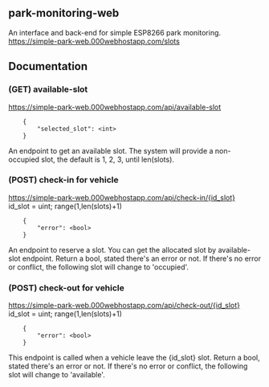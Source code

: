 ## park-monitoring-web
An interface and back-end for simple ESP8266 park monitoring. <br>
https://simple-park-web.000webhostapp.com/slots

## Documentation
### (GET) available-slot
https://simple-park-web.000webhostapp.com/api/available-slot
```
    {
        "selected_slot": <int>
    }
```
An endpoint to get an available slot. The system will provide a non-occupied slot, the default is 1, 2, 3, until len(slots). 

### (POST) check-in for vehicle
https://simple-park-web.000webhostapp.com/api/check-in/{id_slot} <br>
id_slot = uint; range(1,len(slots)+1)
```
    {
        "error": <bool>
    }
```
An endpoint to reserve a slot. You can get the allocated slot by available-slot endpoint. Return a bool, stated there's an error or not.
If there's no error or conflict, the following slot will change to 'occupied'.


### (POST) check-out for vehicle
https://simple-park-web.000webhostapp.com/api/check-out/{id_slot} <br>
id_slot = uint; range(1,len(slots)+1)
```
    {
        "error": <bool>
    }
```
This endpoint is called when a vehicle leave the {id_slot} slot. Return a bool, stated there's an error or not.
If there's no error or conflict, the following slot will change to 'available'.

